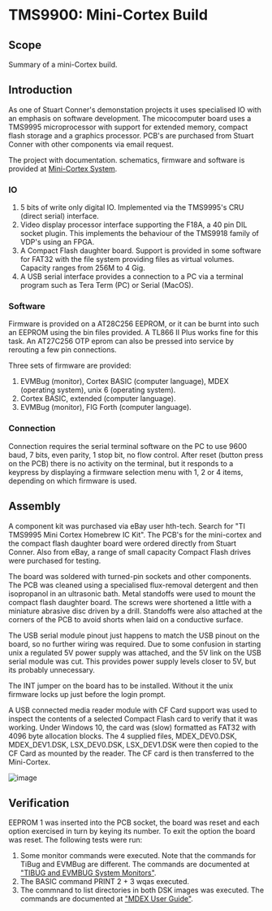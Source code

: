 # TMS9900: Mini-Cortex Build

## Scope ##
Summary of a mini-Cortex build. 

## Introduction ##

As one of Stuart Conner's demonstation projects it uses specialised IO with an emphasis on software development. The micocomputer board uses a TMS9995 microprocessor with support for extended memory, compact flash storage and a graphics processor. PCB's are purchased from Stuart Conner with other components via email request.

The project with documentation. schematics, firmware and software is provided at [Mini-Cortex System](http://www.stuartconner.me.uk/mini_cortex/mini_cortex.htm).

### IO ###
1. 5 bits of write only digital IO. Implemented via the TMS9995's CRU (direct serial) interface.
1. Video display processor interface supporting the F18A, a 40 pin DIL socket plugin. This implements the behaviour of the TMS9918 family of VDP's using an FPGA.
2. A Compact Flash daughter board. Support is provided in some software for FAT32 with the file system providing files as virtual volumes. Capacity ranges from 256M to 4 Gig.
3. A USB serial interface provides a connection to a PC via a terminal program such as Tera Term (PC) or Serial (MacOS). 

### Software ###

Firmware is provided on a AT28C256 EEPROM, or it can be burnt into such an EEPROM using the bin files provided. A TL866 II Plus works fine for this task. An AT27C256 OTP eprom can also be pressed into service by rerouting a few pin connections.

Three sets of firmware are provided:
1. EVMBug (monitor), Cortex BASIC (computer language), MDEX (operating system), unix 6 (operating system).
2. Cortex BASIC, extended (computer language).
3. EVMBug (monitor), FIG Forth (computer language).

### Connection ###

Connection requires the serial terminal software on the PC to use 9600 baud, 7 bits, even parity, 1 stop bit, no flow control. After reset (button press on the PCB) there is no activity on the terminal, but it responds to a keypress by displaying a firmware selection menu with 1, 2 or 4 items, depending on which firmware is used.

## Assembly ##

A component kit was purchased via eBay user hth-tech. Search for "TI TMS9995 Mini Cortex Homebrew IC Kit". The PCB's for the mini-cortex and the compact flash daughter board were ordered directly from Stuart Conner. Also from eBay, a range of small capacity Compact Flash drives were purchased for testing.

The board was soldered with turned-pin sockets and other components. The PCB was cleaned using a specialised flux-removal detergent and then isopropanol in an ultrasonic bath. Metal standoffs were used to mount the compact flash daughter board. The screws were shortened a little with a miniature abrasive disc driven by a drill. Standoffs were also attached at the corners of the PCB to avoid shorts when laid on a conductive surface.

The USB serial module pinout just happens to match the USB pinout on the board, so no further wiring was required. Due to some confusion in starting unix a regulated 5V power supply was attached, and the 5V link on the USB serial module was cut. This provides power supply levels closer to 5V, but its probably unnecessary.

The INT jumper on the board has to be installed. Without it the unix firmware locks up just before the login prompt.

A USB connected media reader module with CF Card support was used to inspect the contents of a selected Compact Flash card to verify that it was working. Under Windows 10, the card was (slow) formatted as FAT32 with 4096 byte allocation blocks. The 4 supplied files, MDEX_DEV0.DSK, MDEX_DEV1.DSK, LSX_DEV0.DSK, LSX_DEV1.DSK were then copied to the CF Card as mounted by the reader. The CF card is then transferred to the Mini-Cortex.

![image](https://github.com/user-attachments/assets/a5c0f6d0-6a57-4438-9a1e-caff2b0c7e94)

## Verification ##
EEPROM 1 was inserted into the PCB socket, the board was reset and each option exercised in turn by keying its number. To exit the option the board was reset. The following tests were run:
1. Some monitor commands were executed. Note that the commands for TiBug and EVMBug are different. The commands are documented at ["TIBUG and EVMBUG System Monitors"](http://www.stuartconner.me.uk/tibug_evmbug/tibug_evmbug.htm#evmbug).
2. The BASIC command PRINT 2 + 3 wqas executed.
3. The commnand to list directories in both DSK images was executed. The commands are documented at ["MDEX User Guide"](http://www.powertrancortex.com/mdex/MDEX%20User%20Guide.pdf).
